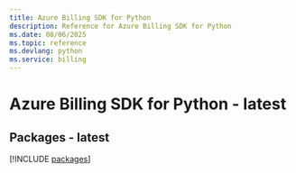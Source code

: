 ```yaml
---
title: Azure Billing SDK for Python
description: Reference for Azure Billing SDK for Python
ms.date: 08/06/2025
ms.topic: reference
ms.devlang: python
ms.service: billing
---
```

# Azure Billing SDK for Python - latest
## Packages - latest
[!INCLUDE [packages](billing-index.md)]